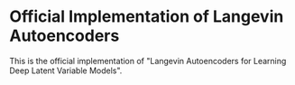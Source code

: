 # Official Implementation of Langevin Autoencoders
This is the official implementation of "Langevin Autoencoders for Learning Deep Latent Variable Models".
